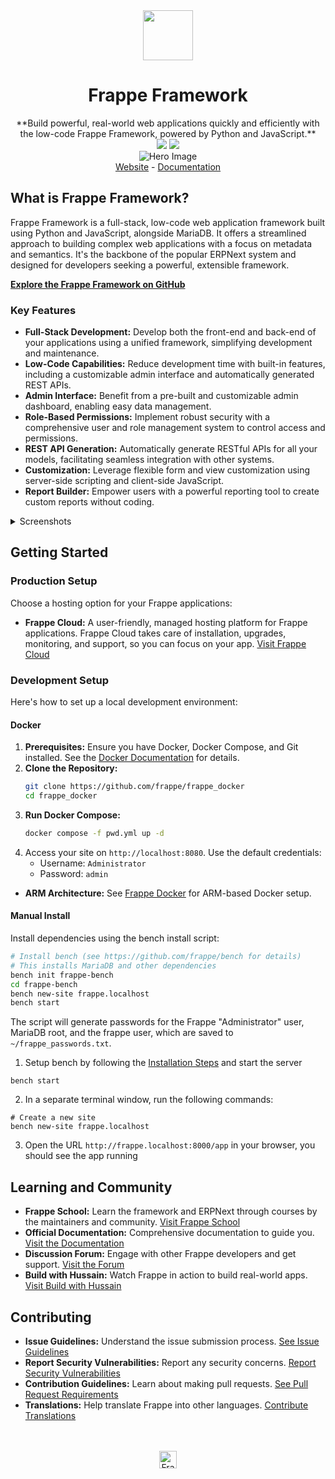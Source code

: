 <div align="center" markdown="1">
    <img src=".github/framework-logo-new.svg" width="80" height="80"/>
    <h1>Frappe Framework</h1>
    **Build powerful, real-world web applications quickly and efficiently with the low-code Frappe Framework, powered by Python and JavaScript.**
</div>

<div align="center">
    <a target="_blank" href="LICENSE" title="License: MIT"><img src="https://img.shields.io/badge/License-MIT-success.svg"></a>
    <a href="https://codecov.io/gh/frappe/frappe"><img src="https://codecov.io/gh/frappe/frappe/branch/develop/graph/badge.svg?token=XoTa679hIj"/></a>
</div>
<div align="center">
    <img src=".github/hero-image.png" alt="Hero Image" />
</div>
<div align="center">
    <a href="https://frappe.io/framework">Website</a>
    -
    <a href="https://docs.frappe.io/framework">Documentation</a>
</div>

## What is Frappe Framework?

Frappe Framework is a full-stack, low-code web application framework built using Python and JavaScript, alongside MariaDB.  It offers a streamlined approach to building complex web applications with a focus on metadata and semantics.  It's the backbone of the popular ERPNext system and designed for developers seeking a powerful, extensible framework.

**[Explore the Frappe Framework on GitHub](https://github.com/frappe/frappe)**

### Key Features

*   **Full-Stack Development:** Develop both the front-end and back-end of your applications using a unified framework, simplifying development and maintenance.
*   **Low-Code Capabilities:** Reduce development time with built-in features, including a customizable admin interface and automatically generated REST APIs.
*   **Admin Interface:** Benefit from a pre-built and customizable admin dashboard, enabling easy data management.
*   **Role-Based Permissions:** Implement robust security with a comprehensive user and role management system to control access and permissions.
*   **REST API Generation:** Automatically generate RESTful APIs for all your models, facilitating seamless integration with other systems.
*   **Customization:** Leverage flexible form and view customization using server-side scripting and client-side JavaScript.
*   **Report Builder:** Empower users with a powerful reporting tool to create custom reports without coding.

<details>
<summary>Screenshots</summary>

![List View](.github/fw-list-view.png)
![Form View](.github/fw-form-view.png)
![Role Permission Manager](.github/fw-rpm.png)
</details>

## Getting Started

### Production Setup

Choose a hosting option for your Frappe applications:

*   **Frappe Cloud:**  A user-friendly, managed hosting platform for Frappe applications. Frappe Cloud takes care of installation, upgrades, monitoring, and support, so you can focus on your app.  [Visit Frappe Cloud](https://frappecloud.com/)

### Development Setup

Here's how to set up a local development environment:

#### Docker

1.  **Prerequisites:**  Ensure you have Docker, Docker Compose, and Git installed. See the [Docker Documentation](https://docs.docker.com/) for details.
2.  **Clone the Repository:**
    ```bash
    git clone https://github.com/frappe/frappe_docker
    cd frappe_docker
    ```
3.  **Run Docker Compose:**
    ```bash
    docker compose -f pwd.yml up -d
    ```
4.  Access your site on `http://localhost:8080`.  Use the default credentials:
    *   Username: `Administrator`
    *   Password: `admin`

*   **ARM Architecture:** See [Frappe Docker](https://github.com/frappe/frappe_docker?tab=readme-ov-file#to-run-on-arm64-architecture-follow-this-instructions) for ARM-based Docker setup.

#### Manual Install

Install dependencies using the bench install script:

```bash
# Install bench (see https://github.com/frappe/bench for details)
# This installs MariaDB and other dependencies
bench init frappe-bench
cd frappe-bench
bench new-site frappe.localhost
bench start
```
The script will generate passwords for the Frappe "Administrator" user, MariaDB root, and the frappe user, which are saved to `~/frappe_passwords.txt`.

1.  Setup bench by following the [Installation Steps](https://docs.frappe.io/framework/user/en/installation) and start the server
   ```
   bench start
   ```

2.  In a separate terminal window, run the following commands:
   ```
   # Create a new site
   bench new-site frappe.localhost
   ```

3.  Open the URL `http://frappe.localhost:8000/app` in your browser, you should see the app running

## Learning and Community

*   **Frappe School:**  Learn the framework and ERPNext through courses by the maintainers and community.  [Visit Frappe School](https://frappe.school)
*   **Official Documentation:** Comprehensive documentation to guide you. [Visit the Documentation](https://docs.frappe.io/framework)
*   **Discussion Forum:** Engage with other Frappe developers and get support. [Visit the Forum](https://discuss.frappe.io/)
*   **Build with Hussain:** Watch Frappe in action to build real-world apps.  [Visit Build with Hussain](https://buildwithhussain.com)

## Contributing

*   **Issue Guidelines:**  Understand the issue submission process. [See Issue Guidelines](https://github.com/frappe/erpnext/wiki/Issue-Guidelines)
*   **Report Security Vulnerabilities:**  Report any security concerns. [Report Security Vulnerabilities](https://frappe.io/security)
*   **Contribution Guidelines:** Learn about making pull requests. [See Pull Request Requirements](https://github.com/frappe/erpnext/wiki/Contribution-Guidelines)
*   **Translations:**  Help translate Frappe into other languages. [Contribute Translations](https://crowdin.com/project/frappe)

<br>
<br>
<div align="center">
    <a href="https://frappe.io" target="_blank">
        <picture>
            <source media="(prefers-color-scheme: dark)" srcset="https://frappe.io/files/Frappe-white.png">
            <img src="https://frappe.io/files/Frappe-black.png" alt="Frappe Technologies" height="28"/>
        </picture>
    </a>
</div>